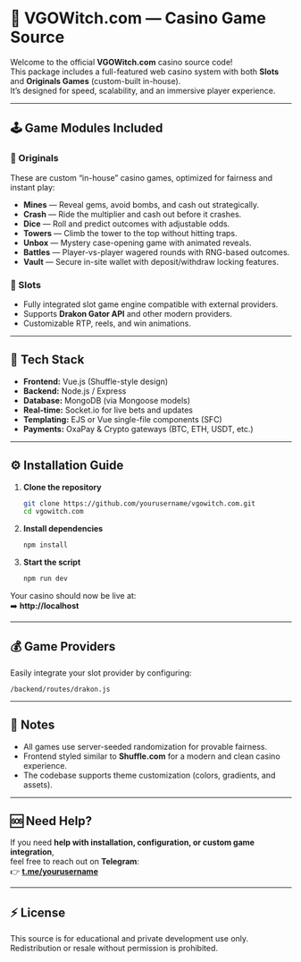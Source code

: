 # 🎰 VGOWitch.com — Casino Game Source

Welcome to the official **VGOWitch.com** casino source code!  
This package includes a full-featured web casino system with both **Slots** and **Originals Games** (custom-built in-house).  
It’s designed for speed, scalability, and an immersive player experience.

---

## 🕹️ Game Modules Included

### 🎲 Originals
These are custom “in-house” casino games, optimized for fairness and instant play:
- **Mines** — Reveal gems, avoid bombs, and cash out strategically.  
- **Crash** — Ride the multiplier and cash out before it crashes.  
- **Dice** — Roll and predict outcomes with adjustable odds.  
- **Towers** — Climb the tower to the top without hitting traps.  
- **Unbox** — Mystery case-opening game with animated reveals.  
- **Battles** — Player-vs-player wagered rounds with RNG-based outcomes.  
- **Vault** — Secure in-site wallet with deposit/withdraw locking features.

### 🎰 Slots
- Fully integrated slot game engine compatible with external providers.  
- Supports **Drakon Gator API** and other modern providers.  
- Customizable RTP, reels, and win animations.

---

## 🧩 Tech Stack
- **Frontend:** Vue.js (Shuffle-style design)  
- **Backend:** Node.js / Express  
- **Database:** MongoDB (via Mongoose models)  
- **Real-time:** Socket.io for live bets and updates  
- **Templating:** EJS or Vue single-file components (SFC)  
- **Payments:** OxaPay & Crypto gateways (BTC, ETH, USDT, etc.)

---

## ⚙️ Installation Guide

1. **Clone the repository**
   ```bash
   git clone https://github.com/yourusername/vgowitch.com.git
   cd vgowitch.com
   ```

2. **Install dependencies**
   ```bash
   npm install
   ```


3. **Start the script**
   ```bash
   npm run dev
   ```


Your casino should now be live at:  
➡️ **http://localhost**

---

## 💰 Game Providers
Easily integrate your slot provider by configuring:
```
/backend/routes/drakon.js
```


---

## 🧠 Notes
- All games use server-seeded randomization for provable fairness.  
- Frontend styled similar to **Shuffle.com** for a modern and clean casino experience.  
- The codebase supports theme customization (colors, gradients, and assets).  

---

## 🆘 Need Help?
If you need **help with installation, configuration, or custom game integration**,  
feel free to reach out on **Telegram**:  
👉 **[t.me/yourusername](https://t.me/mhjakan)**

---

## ⚡ License
This source is for educational and private development use only.  
Redistribution or resale without permission is prohibited.
